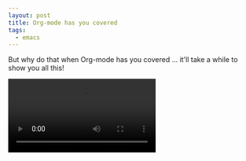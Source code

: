 ```yaml
---
layout: post
title: Org-mode has you covered
tags:
  - emacs
---
```


But why do that when Org-mode has you covered ... it'll take a while to show you all this!

<video controls autoplay>
  <source src="/public/videos/758317360734351360.mp4" type="video/mp4">
    Sorry your browser does not support the video tag, maybe time to upgrade?
</video>
